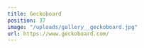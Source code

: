 ```yaml
---
title: Geckoboard
position: 37
image: "/uploads/gallery__geckoboard.jpg"
url: https://www.geckoboard.com/
---
```


